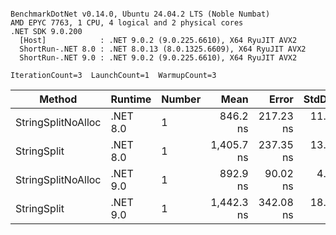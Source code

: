 ```

BenchmarkDotNet v0.14.0, Ubuntu 24.04.2 LTS (Noble Numbat)
AMD EPYC 7763, 1 CPU, 4 logical and 2 physical cores
.NET SDK 9.0.200
  [Host]            : .NET 9.0.2 (9.0.225.6610), X64 RyuJIT AVX2
  ShortRun-.NET 8.0 : .NET 8.0.13 (8.0.1325.6609), X64 RyuJIT AVX2
  ShortRun-.NET 9.0 : .NET 9.0.2 (9.0.225.6610), X64 RyuJIT AVX2

IterationCount=3  LaunchCount=1  WarmupCount=3  

```
| Method             | Runtime  | Number | Mean       | Error     | StdDev   | Min        | Max        | Gen0   | Gen1   | Allocated |
|------------------- |--------- |------- |-----------:|----------:|---------:|-----------:|-----------:|-------:|-------:|----------:|
| StringSplitNoAlloc | .NET 8.0 | 1      |   846.2 ns | 217.23 ns | 11.91 ns |   837.8 ns |   859.9 ns |      - |      - |         - |
| StringSplit        | .NET 8.0 | 1      | 1,405.7 ns | 237.35 ns | 13.01 ns | 1,391.4 ns | 1,416.9 ns | 0.1907 | 0.0019 |    3208 B |
| StringSplitNoAlloc | .NET 9.0 | 1      |   892.9 ns |  90.02 ns |  4.93 ns |   889.3 ns |   898.5 ns |      - |      - |         - |
| StringSplit        | .NET 9.0 | 1      | 1,442.3 ns | 342.08 ns | 18.75 ns | 1,423.3 ns | 1,460.7 ns | 0.1907 | 0.0019 |    3208 B |
